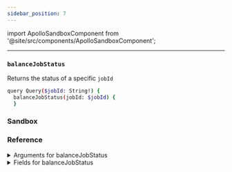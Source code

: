 ```yaml
---
sidebar_position: 7
---
```

import ApolloSandboxComponent from '@site/src/components/ApolloSandboxComponent';

---

### `balanceJobStatus`

Returns the status of a specific `jobId`

```sh
query Query($jobId: String!) {
  balanceJobStatus(jobId: $jobId) {
  }
```

### Sandbox

<ApolloSandboxComponent />

### Reference

<details>
<summary>Arguments for balanceJobStatus</summary>

| Argument      | Description | Type |
| ----------- | ----------- | ----------- |
| `jobId`      | -       | `String!` | 

</details>

<details>
<summary>Fields for balanceJobStatus</summary>

| Field      | Description | Type |
| ----------- | ----------- | ----------- |
| `jobId`      | -       | `String!`       |
| `status`      | -       | `String!` | 

</details>


